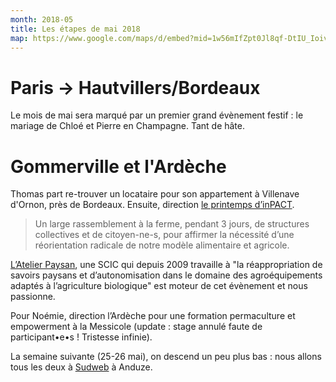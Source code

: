 ```yaml
---
month: 2018-05
title: Les étapes de mai 2018
map: https://www.google.com/maps/d/embed?mid=1w56mIfZpt0Jl8qf-DtIU_IoivpMZEqtC
---
```


# Paris → Hautvillers/Bordeaux

Le mois de mai sera marqué par un premier grand évènement festif : le mariage de Chloé et Pierre en Champagne. Tant de hâte.


# Gommerville et l'Ardèche

Thomas part re-trouver un locataire pour son appartement à Villenave d'Ornon, près de Bordeaux.
Ensuite, direction <a href="https://www.latelierpaysan.org/Le-printemps-d-InPACT-2018">le printemps d’inPACT</a>.

> Un large rassemblement à la ferme, pendant 3 jours, de structures collectives et de citoyen-ne-s, pour affirmer la nécessité d’une réorientation radicale de notre modèle alimentaire et agricole.

<a href="https://www.latelierpaysan.org/Qui-sommes-nous">L’Atelier Paysan</a>, une SCIC qui depuis 2009 travaille à "la réappropriation de savoirs paysans et d’autonomisation dans le domaine des agroéquipements adaptés à l’agriculture biologique" est moteur de cet évènement et nous passionne.

Pour Noémie, direction l’Ardèche pour une formation permaculture et empowerment à la Messicole (update : stage annulé faute de participant•e•s ! Tristesse infinie).

La semaine suivante (25-26 mai), on descend un peu plus bas : nous allons tous les deux à <a href="https://sudweb.fr/2018/">Sudweb</a> à Anduze.
